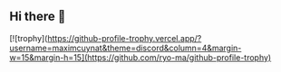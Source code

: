## Hi there 👋

[![trophy](https://github-profile-trophy.vercel.app/?username=maximcuynat&theme=discord&column=4&margin-w=15&margin-h=15](https://github.com/ryo-ma/github-profile-trophy)